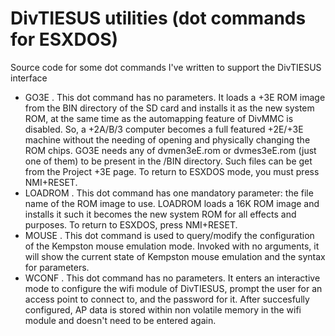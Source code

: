 # DivTIESUS utilities (dot commands for ESXDOS)
Source code for some dot commands I've written to support the DivTIESUS interface
- GO3E . This dot command has no parameters. It loads a +3E ROM image from the BIN directory of the SD card and installs it as the new system ROM, at the same time as the automapping feature of DivMMC is disabled. So, a +2A/B/3 computer becomes a full featured +2E/+3E machine without the needing of opening and physically changing the ROM chips. GO3E needs any of dvmen3eE.rom or dvmes3eE.rom (just one of them) to be present in the /BIN directory. Such files can be get from the Project +3E page. To return to ESXDOS mode, you must press NMI+RESET.
- LOADROM . This dot command has one mandatory parameter: the file name of the ROM image to use. LOADROM loads a 16K ROM image and installs it such it becomes the new system ROM for all effects and purposes. To return to ESXDOS, press NMI+RESET.
- MOUSE . This dot command is used to query/modify the configuration of the Kempston mouse emulation mode. Invoked with no arguments, it will show the current state of Kempston mouse emulation and the syntax for parameters.
- WCONF . This dot command has no parameters. It enters an interactive mode to configure the wifi module of DivTIESUS, prompt the user for an access point to connect to, and the password for it. After succesfully configured, AP data is stored within non volatile memory in the wifi module and doesn't need to be entered again.
